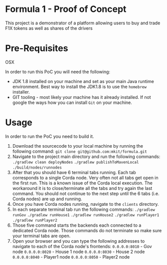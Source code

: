 # Formula 1 - Proof of Concept

This project is a demonstrator of a platform allowing users to buy and trade F1X tokens as well as
shares of the drivers

# Pre-Requisites

OSX

In order to run this PoC you will need the following:

* JDK 1.8 installed on your machine and set as your main Java runtime environment. Best way to install the JDK1.8 is to use the ``homebrew`` installer.
* GIT tooling - most likely your machine has it already installed. If not google the ways how you can install ``Git`` on your machine.

# Usage

In order to run the PoC you need to build it.
1. Download the sourcecode to your local machine by running the following command:
   ``git clone git@github.com:mkit/formula.git``
2. Navigate to the project main directory and run the following commands:
   ``./gradlew clean deployNodes``
   ``./gradlew publishToMavenLocal``
   ``./build/nodes/runnodes``
3. After that you should have 6 terminal tabs running. Each tab corresponds to a single Corda node. Very often not all tabs get open in the first run. This is a known issue of the Corda local execution. The workaround it is to close/terminate all the tabs and try again the last command.
   You should not continue to the next step until the 6 tabs (i.e. Corda nodes) are up and running.
4. Once you have Corda nodes running, navigate to the ``clients`` directory. 
5. In each separate terminal tab run the following commands:
   ``./gradlew runGov``
   ``./gradlew runHouse1``
   ``./gradlew runHouse2``
   ``./gradlew runPlayer1``
   ``./gradlew runPlayer2``
6. Those five command starts the backends each connected to a dedicated Corda node. Those commands do not terminate so make sure your terminal tabs are open.
7. Open your browser and you can type the following addresses to navigate to each of the Corda node's frontends:
   ``0.0.0.0:8010`` - Gov node
   ``0.0.0.0:8020`` - House 1 node
   ``0.0.0.0:8030`` - House 2 node
   ``0.0.0.0:8040`` - Player1 node
   ``0.0.0.0:8050`` - Player2 node
